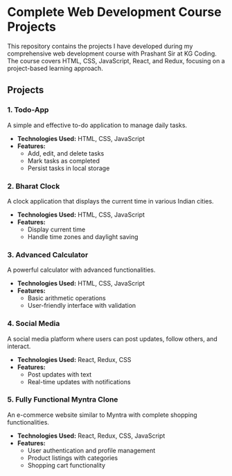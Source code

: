 # Complete Web Development Course Projects

This repository contains the projects I have developed during my comprehensive web development course with Prashant Sir at KG Coding. The course covers HTML, CSS, JavaScript, React, and Redux, focusing on a project-based learning approach.

## Projects

### 1. Todo-App
A simple and effective to-do application to manage daily tasks.
- **Technologies Used:** HTML, CSS, JavaScript
- **Features:**
  - Add, edit, and delete tasks
  - Mark tasks as completed
  - Persist tasks in local storage

### 2. Bharat Clock
A clock application that displays the current time in various Indian cities.
- **Technologies Used:** HTML, CSS, JavaScript
- **Features:**
  - Display current time
  - Handle time zones and daylight saving

### 3. Advanced Calculator
A powerful calculator with advanced functionalities.
- **Technologies Used:** HTML, CSS, JavaScript
- **Features:**
  - Basic arithmetic operations
  - User-friendly interface with validation

### 4. Social Media
A social media platform where users can post updates, follow others, and interact.
- **Technologies Used:** React, Redux, CSS
- **Features:**
  - Post updates with text
  - Real-time updates with notifications

### 5. Fully Functional Myntra Clone
An e-commerce website similar to Myntra with complete shopping functionalities.
- **Technologies Used:** React, Redux, CSS, JavaScript
- **Features:**
  - User authentication and profile management
  - Product listings with categories
  - Shopping cart functionality
